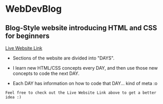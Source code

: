 # WebDevBlog


## Blog-Style website introducing HTML and CSS for beginners

[Live Website Link](https://zaeyyd.github.io/WebDevBlog)

* Sections of the website are divided into "DAYS". 

* I learn new HTML/CSS concepts every DAY, and then use those new concepts to code the next DAY. 

* Each DAY has information on how to code that DAY... kind of meta :o 

```
Feel free to check out the Live Website Link above to get a better idea :)
```



